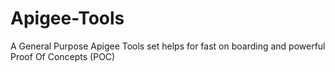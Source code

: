 # Apigee-Tools
A General Purpose Apigee Tools set helps for fast on boarding and powerful Proof Of Concepts (POC)
